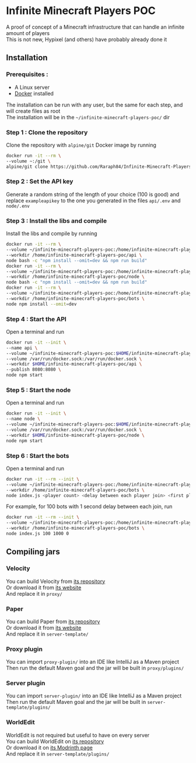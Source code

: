 # Infinite Minecraft Players POC

A proof of concept of a Minecraft infrastructure that can handle an infinite amount of players  
This is not new, Hypixel (and others) have probably already done it

## Installation

### Prerequisites :

-   A Linux server
-   [Docker](https://docs.docker.com/engine/install/) installed

The installation can be run with any user, but the same for each step, and will create files as root  
The installation will be in the `~/infinite-minecraft-players-poc/` dir

### Step 1 : Clone the repository

Clone the repository with `alpine/git` Docker image by running

```bash
docker run -it --rm \
--volume ~:/git \
alpine/git clone https://github.com/Raraph84/Infinite-Minecraft-Players-POC.git infinite-minecraft-players-poc/
```

### Step 2 : Set the API key

Generate a random string of the length of your choice (100 is good) and replace `exampleapikey` to the one you generated in the files `api/.env` and `node/.env`

### Step 3 : Install the libs and compile

Install the libs and compile by running

```bash
docker run -it --rm \
--volume ~/infinite-minecraft-players-poc:/home/infinite-minecraft-players-poc \
--workdir /home/infinite-minecraft-players-poc/api \
node bash -c "npm install --omit=dev && npm run build"
docker run -it --rm \
--volume ~/infinite-minecraft-players-poc:/home/infinite-minecraft-players-poc \
--workdir /home/infinite-minecraft-players-poc/node \
node bash -c "npm install --omit=dev && npm run build"
docker run -it --rm \
--volume ~/infinite-minecraft-players-poc:/home/infinite-minecraft-players-poc \
--workdir /home/infinite-minecraft-players-poc/bots \
node npm install --omit=dev
```

### Step 4 : Start the API

Open a terminal and run

```bash
docker run -it --init \
--name api \
--volume ~/infinite-minecraft-players-poc:$HOME/infinite-minecraft-players-poc \
--volume /var/run/docker.sock:/var/run/docker.sock \
--workdir $HOME/infinite-minecraft-players-poc/api \
--publish 8080:8080 \
node npm start
```

### Step 5 : Start the node

Open a terminal and run

```bash
docker run -it --init \
--name node \
--volume ~/infinite-minecraft-players-poc:$HOME/infinite-minecraft-players-poc \
--volume /var/run/docker.sock:/var/run/docker.sock \
--workdir $HOME/infinite-minecraft-players-poc/node \
node npm start
```

### Step 6 : Start the bots

Open a terminal and run

```bash
docker run -it --rm --init \
--volume ~/infinite-minecraft-players-poc:/home/infinite-minecraft-players-poc \
--workdir /home/infinite-minecraft-players-poc/bots \
node index.js <player count> <delay between each player join> <first player number>
```

For example, for 100 bots with 1 second delay between each join, run

```bash
docker run -it --rm --init \
--volume ~/infinite-minecraft-players-poc:/home/infinite-minecraft-players-poc \
--workdir /home/infinite-minecraft-players-poc/bots \
node index.js 100 1000 0
```

## Compiling jars

### Velocity

You can build Velocity from [its repository](https://github.com/PaperMC/Velocity)  
Or download it from [its website](https://papermc.io/downloads/velocity)  
And replace it in `proxy/`

### Paper

You can build Paper from [its repository](https://github.com/PaperMC/Paper)  
Or download it from [its website](https://papermc.io/downloads/paper)  
And replace it in `server-template/`

### Proxy plugin

You can import `proxy-plugin/` into an IDE like IntelliJ as a Maven project  
Then run the default Maven goal and the jar will be built in `proxy/plugins/`

### Server plugin

You can import `server-plugin/` into an IDE like IntelliJ as a Maven project  
Then run the default Maven goal and the jar will be built in `server-template/plugins/`

### WorldEdit

WorldEdit is not required but useful to have on every server  
You can build WorldEdit on [its repository](https://github.com/EngineHub/WorldEdit)  
Or download it on [its Modrinth page](https://modrinth.com/plugin/worldedit)  
And replace it in `server-template/plugins/`
